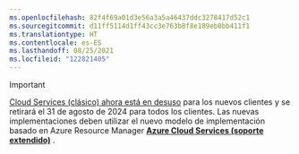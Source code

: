 ```yaml
---
ms.openlocfilehash: 82f4f69a01d3e56a3a5a46437ddc3278417d52c1
ms.sourcegitcommit: d11ff5114d1ff43cc3e763b8f8e189eb0bb411f1
ms.translationtype: HT
ms.contentlocale: es-ES
ms.lasthandoff: 08/25/2021
ms.locfileid: "122821405"
---
```

> [!IMPORTANT]
> [Cloud Services (clásico) ahora está en desuso](https://azure.microsoft.com/updates/cloud-services-retirement-announcement/) para los nuevos clientes y se retirará el 31 de agosto de 2024 para todos los clientes. Las nuevas implementaciones deben utilizar el nuevo modelo de implementación basado en Azure Resource Manager **[Azure Cloud Services (soporte extendido)](../../cloud-services-extended-support/overview.md)** .
